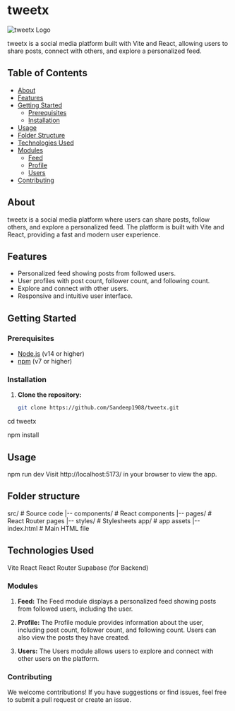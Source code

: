 # tweetx

![tweetx Logo](./public/logo.png)

tweetx is a social media platform built with Vite and React, allowing users to share posts, connect with others, and explore a personalized feed.

## Table of Contents

- [About](#about)
- [Features](#features)
- [Getting Started](#getting-started)
  - [Prerequisites](#prerequisites)
  - [Installation](#installation)
- [Usage](#usage)
- [Folder Structure](#folder-structure)
- [Technologies Used](#technologies-used)
- [Modules](#modules)
  - [Feed](#feed)
  - [Profile](#profile)
  - [Users](#users)
- [Contributing](#contributing)
 

## About

tweetx is a social media platform where users can share posts, follow others, and explore a personalized feed. The platform is built with Vite and React, providing a fast and modern user experience.

## Features

- Personalized feed showing posts from followed users.
- User profiles with post count, follower count, and following count.
- Explore and connect with other users.
- Responsive and intuitive user interface.

## Getting Started

### Prerequisites

- [Node.js](https://nodejs.org/) (v14 or higher)
- [npm](https://www.npmjs.com/) (v7 or higher)

### Installation

1. **Clone the repository:**

   ```bash
   git clone https://github.com/Sandeep1908/tweetx.git

cd tweetx

npm install


## Usage

npm run dev
Visit http://localhost:5173/ in your browser to view the app.



## Folder structure


src/                # Source code
|-- components/     # React components
|-- pages/          # React Router pages
|-- styles/         # Stylesheets
app/                # app assets
|-- index.html      # Main HTML file


## Technologies Used

Vite
React
React Router
Supabase (for Backend)

### Modules

1. **Feed:**
The Feed module displays a personalized feed showing posts from followed users, including the user.

2. **Profile:**
The Profile module provides information about the user, including post count, follower count, and following count. Users can also view the posts they have created.

3. **Users:**
The Users module allows users to explore and connect with other users on the platform.


### Contributing
We welcome contributions! If you have suggestions or find issues, feel free to submit a pull request or create an issue.
